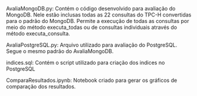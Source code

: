 AvaliaMongoDB.py: Contém o código desenvolvido para avaliação do MongoDB. Nele estão inclusas todas as 22 consultas do TPC-H convertidas para o padrão do MongoDB. Permite a execução de todas as consultas por 
meio do método executa_todas ou de consultas individuais através do método executa_consulta.

AvaliaPostgreSQL.py: Arquivo utilizado para avaliação do PostgreSQL. Segue o mesmo padrão do AvaliaMongoDB.

indices.sql: Contém o script utilizado para criação dos indices no PostgreSQL

ComparaResultados.ipynb: Notebook criado para gerar os gráficos de comparação dos resultados.
